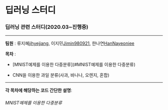 # 딥러닝 스터디

### 딥러닝 관련 스터디(2020.03~진행중)

------------
__팀원__ : 류지혜[jihyejjang](https://github.com/jihyejjang), 이지민[Jimin980921](https://github.com/Jimin980921), 한나연[HanNayeoniee](https://github.com/HanNayeoniee)

__목차__ : 

- [MNIST예제를 이용한 다중분류](#MNIST예제를 이용한 다중분류)

- CNN을 이용한 과일 분류(사과, 바나나, 오렌지, 혼합)

----------------------
__각 목차에 해당하는 코드 간단한 설명__:


###### MNIST예제를 이용한 다중분류
